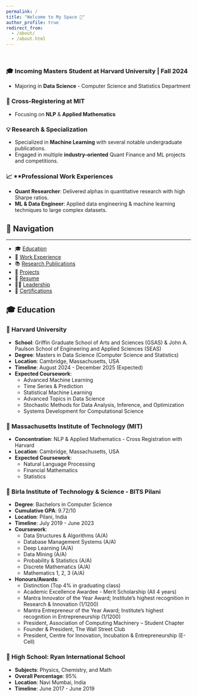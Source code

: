```yaml
---
permalink: /
title: "Welcome to My Space 👋"
author_profile: true
redirect_from: 
  - /about/
  - /about.html
---
```


<br>

### 🎓 Incoming Masters Student at Harvard University | Fall 2024
- Majoring in **Data Science** - Computer Science and Statistics Department 

### 🤝 Cross-Registering at MIT
- Focusing on **NLP** & **Applied Mathematics**

### 💡 Research & Specialization
- Specialized in **Machine Learning** with several notable undergraduate publications.
- Engaged in multiple **industry-oriented** Quant Finance and ML projects and competitions.

### 📈 **Professional Work Experiences
- **Quant Researcher**: Delivered alphas in quantitative research with high Sharpe ratios.
- **ML & Data Engineer**: Applied data engineering & machine learning techniques to large complex datasets.


## 🧭 Navigation 
------
- 🎓 [Education](#education)
- 💼 [Work Experience](https://aditya-saxena-7.github.io/work/)
- 📚 [Research Publications](https://aditya-saxena-7.github.io/publications/)
- 🔨 [Projects](https://aditya-saxena-7.github.io/portfolio/)
- 📄 [Resume](https://aditya-saxena-7.github.io/resume/)
- 👨‍💼 [Leadership](https://aditya-saxena-7.github.io/leadership/)
- 🏅 [Certifications](https://aditya-saxena-7.github.io/certifications/)

</div>

## <a name="education"></a> 🎓 Education

### 🏫 Harvard University
- **School**: Griffin Graduate School of Arts and Sciences (GSAS) & John A. Paulson School of Engineering and Applied Sciences (SEAS)
- **Degree**: Masters in Data Science (Computer Science and Statistics)
- **Location**: Cambridge, Massachusetts, USA
- **Timeline**: August 2024 - December 2025 (Expected)
- **Expected Coursework**:
  - Advanced Machine Learning
  - Time Series & Prediction
  - Statistical Machine Learning
  - Advanced Topics in Data Science
  - Stochastic Methods for Data Analysis, Inference, and Optimization
  - Systems Development for Computational Science


### 🏫 Massachusetts Institute of Technology (MIT)
- **Concentration**: NLP & Applied Mathematics - Cross Registration with Harvard
- **Location**: Cambridge, Massachusetts, USA
- **Expected Coursework**: 
  - Natural Language Processing
  - Financial Mathematics
  - Statistics

### 🏫 Birla Institute of Technology & Science - BITS Pilani
- **Degree**: Bachelors in Computer Science
- **Cumulative GPA**: 9.72/10
- **Location**: Pilani, India
- **Timeline**: July 2019 - June 2023
- **Coursework**:
  - Data Structures & Algorithms (A/A)
  - Database Management Systems (A/A)
  - Deep Learning (A/A)
  - Data Mining (A/A)
  - Probability & Statistics (A/A)
  - Discrete Mathematics (A/A)
  - Mathematics 1, 2, 3 (A/A)
- **Honours/Awards**:
  - Distinction (Top 4% in graduating class)
  - Academic Excellence Awardee - Merit Scholarship (All 4 years)
  - Mantra Innovator of the Year Award; Institute’s highest recognition in Research & Innovation (1/1200)
  - Mantra Entrepreneur of the Year Award; Institute’s highest recognition in Entrepreneurship (1/1200)
  - President, Association of Computing Machinery – Student Chapter
  - Founder & President, The Wall Street Club
  - President, Centre for Innovation, Incubation & Entrepreneurship (E-Cell)

### 🏫 High School: Ryan International School
- **Subjects**: Physics, Chemistry, and Math
- **Overall Percentage**: 95%
- **Location**: Navi Mumbai, India
- **Timeline**: June 2017 - June 2019
